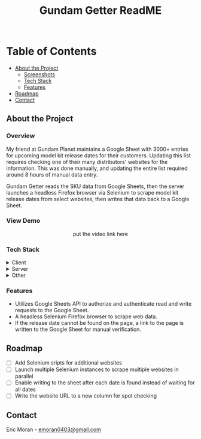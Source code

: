 <div align="center">

  <h1>Gundam Getter ReadME</h1>
  
</div>

<br />

<!-- Table of Contents -->

# Table of Contents

- [About the Project](#about-the-project)
  - [Screenshots](#screenshots)
  - [Tech Stack](#tech-stack)
  - [Features](#features)
- [Roadmap](#roadmap)
- [Contact](#contact)

<!-- About the Project -->

## About the Project

### Overview

My friend at Gundam Planet maintains a Google Sheet with 3000+ entries for upcoming model kit release dates for their customers. Updating this list requires checking one of their many distributors' websites for the information. This was done manually, and updating the entire list required around 8 hours of manual data entry.

Gundam Getter reads the SKU data from Google Sheets, then the server launches a headless Firefox browser via Selenium to scrape model kit release dates from select websites, then writes that data back to a Google Sheet.

### View Demo

<div align="center"> 
<p>put the video link here</p>
</div>

<!-- TechStack -->

### Tech Stack

<details>
  <summary>Client</summary>
  <ul>
    <li>Typescript</li>
    <li>React.js</li>
    <li>Next.js</li>
  </ul>
</details>

<details>
  <summary>Server</summary>
  <ul>
    <li>Typescript</li>
    <li>Express.js</li>
    <li>Node.js</li>

  </ul>
</details>

<details>
<summary>Other</summary>
  <ul>
    <li>Selenium</li>
    <li>Google Sheets API</li>
  </ul>
</details>

<!-- Features -->

### Features

- Utilizes Google Sheets API to authorize and authenticate read and write requests to the Google Sheet.
- A headless Selenium Firefox browser to scrape web data.
- If the release date cannot be found on the page, a link to the page is written to the Google Sheet for manual verification.

<!-- Roadmap -->

## Roadmap

- [ ] Add Selenium sripts for additional websites
- [ ] Launch multiple Selenium instances to scrape multiple websites in parallel
- [ ] Enable writing to the sheet after each date is found instead of waiting for all dates
- [ ] Write the website URL to a new column for spot checking

## Contact

Eric Moran - emoran0403@gmail.com
